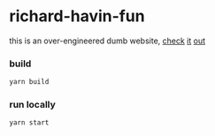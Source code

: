 # richard-havin-fun
this is an over-engineered dumb website, [check](https://www.richard.pizza) [it](https://richard.rip) [out](https://richardjeffords.com)

### build
```bash
yarn build
```

### run locally
```bash
yarn start
```
